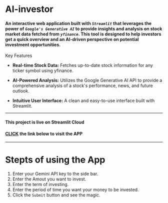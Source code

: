 # AI-investor
#### An interactive web application built with *`Streamlit`* that leverages the power of *`Google's Generative AI`* to provide insights and analysis on stock market data fetched from *`yfinance`*. This tool is designed to help investors get a quick overview and an AI-driven perspective on potential investment opportunities.

Key Features
* **Real-time Stock Data:** Fetches up-to-date stock information for any ticker symbol using yfinance.

* **AI-Powered Analysis:** Utilizes the Google Generative AI API to provide a comprehensive analysis of a stock's performance, news, and future outlook.

* **Intuitive User Interface:** A clean and easy-to-use interface built with Streamlit.

---

#### This project is live on **Streamlit Cloud** <br>
#### [CLICK](https://ai-investor-svist.streamlit.app/) the link below to visit the APP
---

# Stepts of using the App

1. Enter your Gemini API key to the side bar.
2. Enter the Amout you want to invest.
3. Enter the term of investing.
4. Enter the period of time you want your money to be invested.
5. Click the `Submit` button and see the magic.
